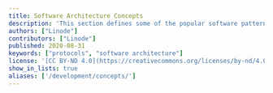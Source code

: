 ```yaml
---
title: Software Architecture Concepts
description: 'This section defines some of the popular software patterns and protocols that are frequently implemented across different programming languages and frameworks.'
authors: ["Linode"]
contributors: ["Linode"]
published: 2020-08-31
keywords: ["protocols", "software architecture"]
license: '[CC BY-ND 4.0](https://creativecommons.org/licenses/by-nd/4.0)'
show_in_lists: true
aliases: ['/development/concepts/']
---
```



